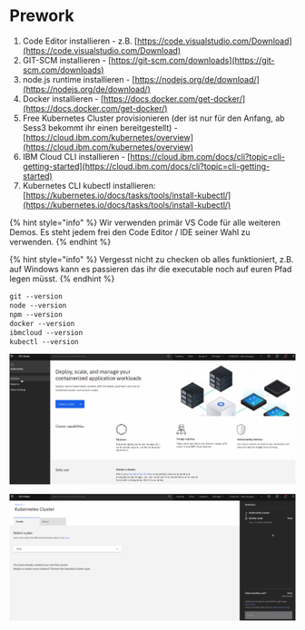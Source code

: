 # Prework

1. Code Editor installieren - z.B. [https://code.visualstudio.com/Download](https://code.visualstudio.com/Download)
2. GIT-SCM installieren - [https://git-scm.com/downloads](https://git-scm.com/downloads)
3. node.js runtime installieren   - [https://nodejs.org/de/download/](https://nodejs.org/de/download/)
4. Docker installieren - [https://docs.docker.com/get-docker/](https://docs.docker.com/get-docker/)
5. Free Kubernetes Cluster provisionieren \(der ist nur für den Anfang, ab Sess3 bekommt ihr einen bereitgestellt\) - [https://cloud.ibm.com/kubernetes/overview](https://cloud.ibm.com/kubernetes/overview)
6. IBM Cloud CLI installieren - [https://cloud.ibm.com/docs/cli?topic=cli-getting-started](https://cloud.ibm.com/docs/cli?topic=cli-getting-started)
7. Kubernetes CLI kubectl installieren: [https://kubernetes.io/docs/tasks/tools/install-kubectl/](https://kubernetes.io/docs/tasks/tools/install-kubectl/)

{% hint style="info" %}
Wir verwenden primär VS Code für alle weiteren Demos. Es steht jedem frei den Code Editor / IDE seiner Wahl zu verwenden.
{% endhint %}

{% hint style="info" %}
Vergesst nicht zu checken ob alles funktioniert, z.B. auf Windows kann es passieren das ihr die executable noch auf euren Pfad legen müsst.
{% endhint %}

```text
git --version
node --version
npm --version
docker --version
ibmcloud --version
kubectl --version
```

![](../../.gitbook/assets/image%20%2838%29.png)

![](../../.gitbook/assets/image%20%2837%29.png)





